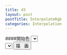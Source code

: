 ```yaml
---
title: d3
layout: post
postTitle: InterpolateRgb
categories: Interpolation
---
```


<div class="row">
  <div class="col-sm-4">
    <div id="ins01"></div>
  </div>
  <div class="col-sm-4">
     ####開始色
    <select data-bind="options: startColor,
                   value: selectedStartColor,
                   valueAllowUnset: true"></select>
  </div>
  <div class="col-sm-4">
    <select data-bind="options: endColor,
                   value: selectedEndColor,
                   valueAllowUnset: true"></select>
    <button class="btn btn-info" data-bind="click:draw">描　画</button> 
  </div>
</div>

<script src="http://d3js.org/d3.v3.min.js" charset="utf-8"></script>
<script src="{{site.url}}/js/knockout-3.1.0.js" charset="utf-8"></script>
<script>

                           
/**
  ApplicationViewModel
**/
function AppViewModel() {
  var width = 200,
  height = 30 * 11;


  var svg01 = d3.select("#ins01").append("svg")
    .attr("width", width)
    .attr("height", height);

  startColor = ['red','green', 'blue', 'yellow'];
  endColor   = ['red','green', 'blue', 'yellow'];
  selectedStartColor = ko.observable('red');
  selectedEndColor   = ko.observable('yellow');

  drawColors();
  
  /*************************************
    click event 
  **************************************/
  // 
  self.draw = function() {
    svg01.selectAll("rect").remove();
    
    drawColors();

  };

  function drawColors(){

    var color = d3.interpolateRgb(selectedStartColor(),selectedEndColor());
    svg01.selectAll("rect")
       .data(color)
       .enter()
       .append("rect")
       .attr("x",25)
       .attr("y", function(d,i){ return 30*i;})
       .attr("height",30)
       .attr("width",150)
       .style("fill", function(d,i){ return color(0.1* i);});  

  };
  
};

// Activates knockout.js
ko.applyBindings(new AppViewModel());

</script>